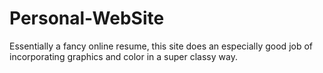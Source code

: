 # Personal-WebSite
Essentially a fancy online resume, this site does an especially good job of incorporating graphics and color in a super classy way.
